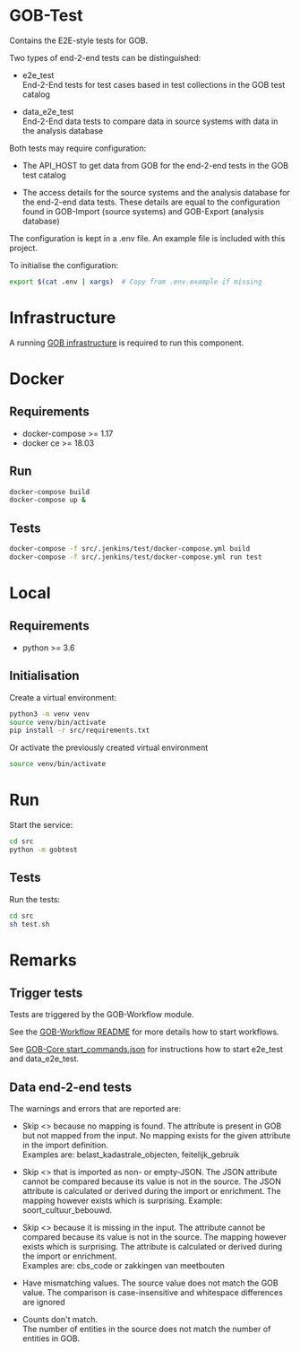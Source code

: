 # GOB-Test

Contains the E2E-style tests for GOB.

Two types of end-2-end tests can be distinguished:

- e2e_test  
End-2-End tests for test cases based in test collections in the GOB test catalog

- data_e2e_test  
End-2-End data tests to compare data in source systems with data in the analysis database

Both tests may require configuration:

- The API_HOST to get data from GOB for the end-2-end tests in the GOB test catalog

- The access details for the source systems and the analysis database for the end-2-end data tests.
These details are equal to the configuration found in GOB-Import (source systems) and GOB-Export (analysis database) 

The configuration is kept in a .env file.
An example file is included with this project.

To initialise the configuration:

```bash
export $(cat .env | xargs)  # Copy from .env.example if missing
```

# Infrastructure

A running [GOB infrastructure](https://github.com/Amsterdam/GOB-Infra)
is required to run this component.

# Docker

## Requirements

* docker-compose >= 1.17
* docker ce >= 18.03

## Run

```bash
docker-compose build
docker-compose up &
```

## Tests

```bash
docker-compose -f src/.jenkins/test/docker-compose.yml build
docker-compose -f src/.jenkins/test/docker-compose.yml run test
```

# Local

## Requirements

* python >= 3.6

## Initialisation

Create a virtual environment:

```bash
python3 -m venv venv
source venv/bin/activate
pip install -r src/requirements.txt
```

Or activate the previously created virtual environment

```bash
source venv/bin/activate
```

# Run

Start the service:

```bash
cd src
python -m gobtest 
```

## Tests

Run the tests:

```bash
cd src
sh test.sh
```

# Remarks

## Trigger tests

Tests are triggered by the GOB-Workflow module.

See the [GOB-Workflow README](https://github.com/Amsterdam/GOB-Workflow/blob/develop/README.md)  for more details how to start workflows.

See [GOB-Core start_commands.json](https://github.com/Amsterdam/GOB-Core/blob/master/gobcore/workflow/start_commands.json)
for instructions how to start e2e_test and data_e2e_test.

## Data end-2-end tests

The warnings and errors that are reported are:

- Skip <<attribuut>> because no mapping is found.
The attribute is present in GOB but not mapped from the input.
No mapping exists for the given attribute in the import definition.  
Examples are: belast_kadastrale_objecten, feitelijk_gebruik

- Skip <<attribuut>> that is imported as non- or empty-JSON.
The JSON attribute cannot be compared because its value is not in the source.
The JSON attribute is calculated or derived during the import or enrichment.
The mapping however exists which is surprising.
Example: soort_cultuur_bebouwd.

- Skip <<attribuut>> because it is missing in the input.
The attribute cannot be compared because its value is not in the source.
The mapping however exists which is surprising.
The attribute is calculated or derived during the import or enrichment.  
Examples are: cbs_code or zakkingen van meetbouten

- Have mismatching values.
The source value does not match the GOB value.
The comparison is case-insensitive and whitespace differences are ignored  

- Counts don't match.  
The number of entities in the source does not match the number of entities in GOB.

